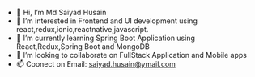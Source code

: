- 👋 Hi, I’m Md Saiyad Husain
- 👀 I’m interested in Frontend and UI development using react,redux,ionic,reactnative,javascript.
- 🌱 I’m currently learning Spring Boot Application using React,Redux,Spring Boot and MongoDB
- 💞️ I’m looking to collaborate on FullStack Application and Mobile apps
- 📫 Coonect on Email: saiyad.husain@ymail.com 

<!---
sydhsn/sydhsn is a ✨ special ✨ repository because its `README.md` (this file) appears on your GitHub profile.
You can click the Preview link to take a look at your changes.
--->
